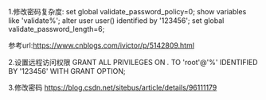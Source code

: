 1.修改密码复杂度:
   set global validate_password_policy=0;
   show variables like 'validate%';
   alter user user() identified by '123456';
   set global validate_password_length=6;
   
   参考url:https://www.cnblogs.com/ivictor/p/5142809.html
   
2.设置远程访问权限
  GRANT ALL PRIVILEGES ON *.* TO 'root'@'%' IDENTIFIED BY '123456' WITH GRANT OPTION;

3.修改密码
  https://blog.csdn.net/sitebus/article/details/96111179
   

